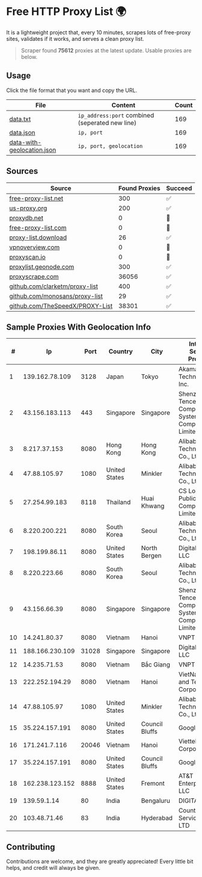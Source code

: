 
# Free HTTP Proxy List 🌍

It is a lightweight project that, every 10 minutes, scrapes lots of free-proxy sites, validates if it works, and serves a clean proxy list.


> Scraper found **75612** proxies at the latest update. Usable proxies are below.

## Usage

Click the file format that you want and copy the URL.


|File|Content|Count|
|----|-------|-----|
|[data.txt](https://raw.githubusercontent.com/themiralay/Proxy-List-World/master/data.txt)|`ip_address:port` combined (seperated new line)|169|
|[data.json](https://raw.githubusercontent.com/themiralay/Proxy-List-World/master/data.json)|`ip, port`|169|
|[data-with-geolocation.json](https://raw.githubusercontent.com/themiralay/Proxy-List-World/master/data-with-geolocation.json)|`ip, port, geolocation`|169|

## Sources

|Source|Found Proxies|Succeed|
|------|-------------|-------|
|[free-proxy-list.net](https://free-proxy-list.net)|300|✅|
|[us-proxy.org](https://www.us-proxy.org)|200|✅|
|[proxydb.net](http://proxydb.net)|0|🚫|
|[free-proxy-list.com](https://free-proxy-list.com/?page=&port=&type%5B%5D=http&type%5B%5D=https&up_time=0&search=Search)|0|🚫|
|[proxy-list.download](https://www.proxy-list.download/HTTP)|26|✅|
|[vpnoverview.com](https://vpnoverview.com/privacy/anonymous-browsing/free-proxy-servers)|0|🚫|
|[proxyscan.io](https://www.proxyscan.io)|0|🚫|
|[proxylist.geonode.com](https://proxylist.geonode.com/api/proxy-list?limit=300&page=1&sort_by=lastChecked&sort_type=desc&protocols=http,https)|300|✅|
|[proxyscrape.com](https://api.proxyscrape.com/v2/?request=displayproxies&protocol=http&timeout=10000&country=all&ssl=all&anonymity=all)|36056|✅|
|[github.com/clarketm/proxy-list](https://raw.githubusercontent.com/clarketm/proxy-list/master/proxy-list-raw.txt)|400|✅|
|[github.com/monosans/proxy-list](https://raw.githubusercontent.com/monosans/proxy-list/main/proxies/http.txt)|29|✅|
|[github.com/TheSpeedX/PROXY-List](https://raw.githubusercontent.com/TheSpeedX/PROXY-List/master/http.txt)|38301|✅|


## Sample Proxies With Geolocation Info

|#|Ip|Port|Country|City|Internet Service Provider|
|-|--|----|-------|----|-------------------------|
|1|139.162.78.109|3128|Japan|Tokyo|Akamai Technologies, Inc.|
|2|43.156.183.113|443|Singapore|Singapore|Shenzhen Tencent Computer Systems Company Limited|
|3|8.217.37.153|8080|Hong Kong|Hong Kong|Alibaba (US) Technology Co., Ltd.|
|4|47.88.105.97|1080|United States|Minkler|Alibaba (US) Technology Co., Ltd.|
|5|27.254.99.183|8118|Thailand|Huai Khwang|CS Loxinfo Public Company Limited|
|6|8.220.200.221|8080|South Korea|Seoul|Alibaba (US) Technology Co., Ltd.|
|7|198.199.86.11|8080|United States|North Bergen|DigitalOcean, LLC|
|8|8.220.223.66|8080|South Korea|Seoul|Alibaba (US) Technology Co., Ltd.|
|9|43.156.66.39|8080|Singapore|Singapore|Shenzhen Tencent Computer Systems Company Limited|
|10|14.241.80.37|8080|Vietnam|Hanoi|VNPT|
|11|188.166.230.109|31028|Singapore|Singapore|DigitalOcean, LLC|
|12|14.235.71.53|8080|Vietnam|Bắc Giang|VNPT|
|13|222.252.194.29|8080|Vietnam|Hanoi|VietNam Post and Telecom Corporation|
|14|47.88.105.97|1080|United States|Minkler|Alibaba (US) Technology Co., Ltd.|
|15|35.224.157.191|8080|United States|Council Bluffs|Google LLC|
|16|171.241.7.116|20046|Vietnam|Hanoi|Viettel Corporation|
|17|35.224.157.191|8080|United States|Council Bluffs|Google LLC|
|18|162.238.123.152|8888|United States|Fremont|AT&T Enterprises, LLC|
|19|139.59.1.14|80|India|Bengaluru|DIGITALOCEAN|
|20|103.48.71.46|83|India|Hyderabad|Country Online Services PVT LTD|



## Contributing

Contributions are welcome, and they are greatly appreciated! Every
little bit helps, and credit will always be given.


